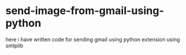 # send-image-from-gmail-using-python
here i have written code for sending gmail using python extension using smtplib 
